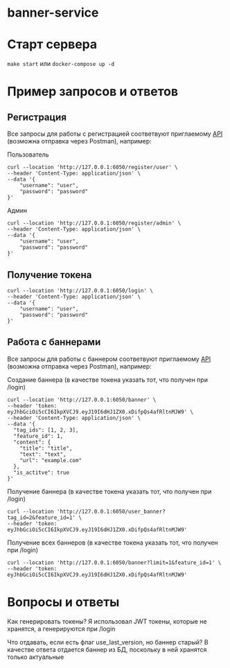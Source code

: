 # banner-service

# Старт сервера

`make start` или `docker-compose up -d`

# Пример запросов и ответов

## Регистрация

Все запросы для работы с регистрацией соответвуют приглаемому [API](https://github.com/randnull/banner-service/blob/main/docs/api/api.yaml) (возможна отправка через Postman), например:


Пользователь

```
curl --location 'http://127.0.0.1:6050/register/user' \
--header 'Content-Type: application/json' \
--data '{
    "username": "user",
    "password": "password"
}'
```

Админ

```
curl --location 'http://127.0.0.1:6050/register/admin' \
--header 'Content-Type: application/json' \
--data '{
    "username": "user",
    "password": "password"
}'
```

## Получение токена

```
curl --location 'http://127.0.0.1:6050/login' \
--header 'Content-Type: application/json' \
--data '{
    "username": "user",
    "password": "password"
}'
```

## Работа с баннерами

Все запросы для работы с баннером соответвуют приглаемому [API](https://github.com/randnull/banner-service/blob/main/docs/api/api.yaml) (возможна отправка через Postman), например:

Создание баннера (в качестве токена указать тот, что получен при /login)

```
curl --location 'http://127.0.0.1:6050/banner' \
--header 'token: eyJhbGciOi5cCI6IkpXVCJ9.eyJ19I6dHJ1ZX0.xDifpQs4afRltnMJW9' \
--header 'Content-Type: application/json' \
--data '{
  "tag_ids": [1, 2, 3],
  "feature_id": 1,
  "content": {
    "title": "title",
    "text": "text",
    "url": "example.com"
  },
  "is_actitve": true
}'
```

Получение баннера (в качестве токена указать тот, что получен при /login)

```
curl --location 'http://127.0.0.1:6050/user_banner?tag_id=2&feature_id=1' \
--header 'token: eyJhbGciOi5cCI6IkpXVCJ9.eyJ19I6dHJ1ZX0.xDifpQs4afRltnMJW9'
```


Получение всех баннеров (в качестве токена указать тот, что получен при /login)

```
curl --location 'http://127.0.0.1:6050/banner?limit=1&feature_id=1' \
--header 'token: eyJhbGciOi5cCI6IkpXVCJ9.eyJ19I6dHJ1ZX0.xDifpQs4afRltnMJW9'
```

# Вопросы и ответы

Как генерировать токены? Я использовал JWT токены, которые не хранятся, а генерируются при /login

Что отдавать, если есть флаг use_last_version, но баннер старый? В качестве ответа отдается баннер из БД, поскольку в ней хранятся только актуальные
